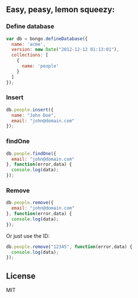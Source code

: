 ## Easy, peasy, lemon squeezy:

### Define database

```javascript
var db = bongo.defineDatabase({
  name: 'acme',
  version: new Date("2012-12-12 01:13:01"),
  collections: [
    {
      name: 'people'
    }
  ]
});
```

### Insert

```javascript
db.people.insert({
  name: "John Doe",
  email: "john@domain.com"
});
```

### findOne

```javascript
db.people.findOne({
  email: "john@domain.com"
}, function(error,data) {
  console.log(data);
});
```

### Remove

```javascript
db.people.remove({
  email: "john@domain.com"
}, function(error,data) {
  console.log(data);
});
```

Or just use the ID:


```javascript
db.people.remove("12345", function(error,data) {
  console.log(data);
});
```

## License

MIT
